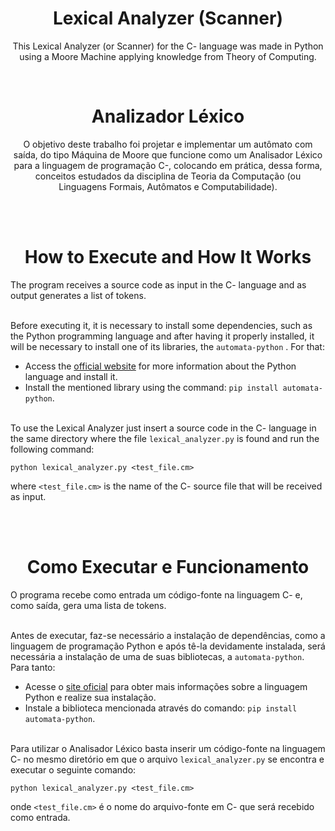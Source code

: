 <h1 align='center'> Lexical Analyzer (Scanner) </h1>

<p align='center'> This Lexical Analyzer (or Scanner) for the C- language was made in Python using a Moore Machine applying knowledge from Theory of Computing.</p> <br>



<h1 align='center'> Analizador Léxico </h1>

<p align='center'> O objetivo deste trabalho foi projetar e implementar um autômato com saída, do tipo
Máquina de Moore que funcione como um Analisador Léxico para a linguagem de programação C-, colocando
em prática, dessa forma, conceitos estudados da disciplina de Teoria da Computação (ou Linguagens Formais, Autômatos e Computabilidade).</p> <br>


<br>

<h1 align='center'> How to Execute and How It Works </h1>

The program receives a source code as input
in the C- language and as output generates a list of tokens.

<br>Before executing it, it is necessary to install some dependencies, such as the Python programming language and after having it properly installed, it will be necessary to install one of its libraries, the ```automata-python``` . For that: <br>
* Access the [official website](https://www.python.org/downloads/) for more information about the Python language and install it. <br>
* Install the mentioned library using the command: ```pip install automata-python```.

<br>To use the Lexical Analyzer just insert a
source code in the C- language in the same directory where
the file ```lexical_analyzer.py``` is found and run
the following command: <br>
```
python lexical_analyzer.py <test_file.cm>
```
where ```<test_file.cm>``` is the name of the C- source file that will be received as input.


<br> <br>

<h1 align='center'> Como Executar e Funcionamento </h1>

O programa recebe como entrada um código-fonte
na linguagem C- e, como saída, gera uma lista de tokens.

<br>Antes de executar, faz-se necessário a instalação de dependências, como a linguagem de programação Python e após tê-la devidamente instalada, será necessária a instalação de uma de suas bibliotecas, a ```automata-python```. Para tanto: <br>
* Acesse o [site oficial](https://www.python.org/downloads/) para obter mais informações sobre a linguagem Python e realize sua instalação. <br> 
* Instale a biblioteca mencionada através do comando: ```pip install automata-python```.

<br>Para utilizar o Analisador Léxico basta inserir um 
código-fonte na linguagem C- no mesmo diretório em que 
o arquivo ```lexical_analyzer.py``` se encontra e executar 
o seguinte comando: <br>
```
python lexical_analyzer.py <test_file.cm>
```
onde ```<test_file.cm>``` é o nome do arquivo-fonte em C- que será recebido como entrada.
